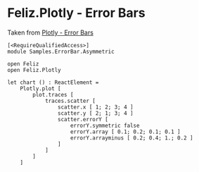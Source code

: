 # Feliz.Plotly - Error Bars

Taken from [Plotly - Error Bars](https://plot.ly/javascript/error-bars/)

```fsharp:plotly-chart-errorbar-asymmetric
[<RequireQualifiedAccess>]
module Samples.ErrorBar.Asymmetric

open Feliz
open Feliz.Plotly

let chart () : ReactElement =
    Plotly.plot [
        plot.traces [
            traces.scatter [
                scatter.x [ 1; 2; 3; 4 ]
                scatter.y [ 2; 1; 3; 4 ]
                scatter.errorY [
                    errorY.symmetric false
                    errorY.array [ 0.1; 0.2; 0.1; 0.1 ]
                    errorY.arrayminus [ 0.2; 0.4; 1.; 0.2 ]
                ]
            ]
        ]
    ]

```
